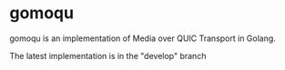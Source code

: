 # gomoqu  
gomoqu is an implementation of Media over QUIC Transport in Golang.

The latest implementation is in the "develop" branch